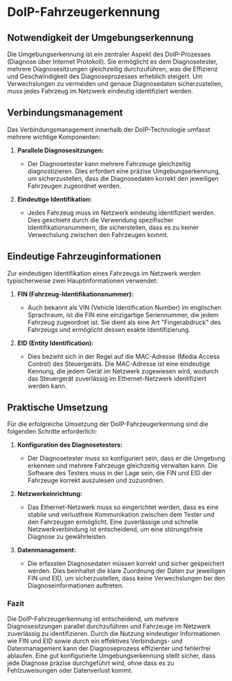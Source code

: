 # DoIP-Fahrzeugerkennung

## Notwendigkeit der Umgebungserkennung

Die Umgebungserkennung ist ein zentraler Aspekt des DoIP-Prozesses (Diagnose über Internet Protokoll). Sie ermöglicht es dem Diagnosetester, mehrere Diagnosesitzungen gleichzeitig durchzuführen, was die Effizienz und Geschwindigkeit des Diagnoseprozesses erheblich steigert. Um Verwechslungen zu vermeiden und genaue Diagnosedaten sicherzustellen, muss jedes Fahrzeug im Netzwerk eindeutig identifiziert werden.

## Verbindungsmanagement

Das Verbindungsmanagement innerhalb der DoIP-Technologie umfasst mehrere wichtige Komponenten:

1. **Parallele Diagnosesitzungen:**
   - Der Diagnosetester kann mehrere Fahrzeuge gleichzeitig diagnostizieren. Dies erfordert eine präzise Umgebungserkennung, um sicherzustellen, dass die Diagnosedaten korrekt den jeweiligen Fahrzeugen zugeordnet werden.
   
2. **Eindeutige Identifikation:**
   - Jedes Fahrzeug muss im Netzwerk eindeutig identifiziert werden. Dies geschieht durch die Verwendung spezifischer Identifikationsnummern, die sicherstellen, dass es zu keiner Verwechslung zwischen den Fahrzeugen kommt.

## Eindeutige Fahrzeuginformationen

Zur eindeutigen Identifikation eines Fahrzeugs im Netzwerk werden typischerweise zwei Hauptinformationen verwendet:

1. **FIN (Fahrzeug-Identifikationsnummer):**
   - Auch bekannt als VIN (Vehicle Identification Number) im englischen Sprachraum, ist die FIN eine einzigartige Seriennummer, die jedem Fahrzeug zugeordnet ist. Sie dient als eine Art "Fingerabdruck" des Fahrzeugs und ermöglicht dessen exakte Identifizierung.

2. **EID (Entity Identification):**
   - Dies bezieht sich in der Regel auf die MAC-Adresse (Media Access Control) des Steuergeräts. Die MAC-Adresse ist eine eindeutige Kennung, die jedem Gerät im Netzwerk zugewiesen wird, wodurch das Steuergerät zuverlässig im Ethernet-Netzwerk identifiziert werden kann.

## Praktische Umsetzung

Für die erfolgreiche Umsetzung der DoIP-Fahrzeugerkennung sind die folgenden Schritte erforderlich:

1. **Konfiguration des Diagnosetesters:**
   - Der Diagnosetester muss so konfiguriert sein, dass er die Umgebung erkennen und mehrere Fahrzeuge gleichzeitig verwalten kann. Die Software des Testers muss in der Lage sein, die FIN und EID der Fahrzeuge korrekt auszulesen und zuzuordnen.

2. **Netzwerkeinrichtung:**
   - Das Ethernet-Netzwerk muss so eingerichtet werden, dass es eine stabile und verlustfreie Kommunikation zwischen dem Tester und den Fahrzeugen ermöglicht. Eine zuverlässige und schnelle Netzwerkverbindung ist entscheidend, um eine störungsfreie Diagnose zu gewährleisten.

3. **Datenmanagement:**
   - Die erfassten Diagnosedaten müssen korrekt und sicher gespeichert werden. Dies beinhaltet die klare Zuordnung der Daten zur jeweiligen FIN und EID, um sicherzustellen, dass keine Verwechslungen bei den Diagnoseinformationen auftreten.

### Fazit

Die DoIP-Fahrzeugerkennung ist entscheidend, um mehrere Diagnosesitzungen parallel durchzuführen und Fahrzeuge im Netzwerk zuverlässig zu identifizieren. Durch die Nutzung eindeutiger Informationen wie FIN und EID sowie durch ein effektives Verbindungs- und Datenmanagement kann der Diagnoseprozess effizienter und fehlerfrei ablaufen. Eine gut konfigurierte Umgebungserkennung stellt sicher, dass jede Diagnose präzise durchgeführt wird, ohne dass es zu Fehlzuweisungen oder Datenverlust kommt.